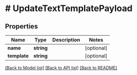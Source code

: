 # # UpdateTextTemplatePayload

## Properties

Name | Type | Description | Notes
------------ | ------------- | ------------- | -------------
**name** | **string** |  | [optional]
**template** | **string** |  | [optional]

[[Back to Model list]](../../README.md#models) [[Back to API list]](../../README.md#endpoints) [[Back to README]](../../README.md)
